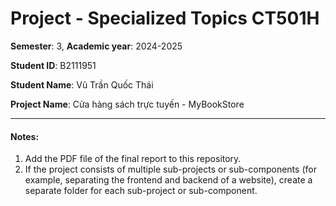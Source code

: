 # Project - Specialized Topics CT501H

**Semester**: 3, **Academic year**: 2024-2025

**Student ID**: B2111951

**Student Name**: Vũ Trần Quốc Thái

**Project Name**: Cửa hàng sách trực tuyến - MyBookStore

---

#### Notes:

1. Add the PDF file of the final report to this repository.
2. If the project consists of multiple sub-projects or sub-components (for example, separating the frontend and backend of a website), create a separate folder for each sub-project or sub-component.
